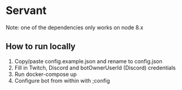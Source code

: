 # Servant

Note: one of the dependencies only works on node 8.x

## How to run locally

1. Copy/paste config.example.json and rename to config.json
2. Fill in Twitch, Discord and botOwnerUserId (Discord) credentials
3. Run docker-compose up
4. Configure bot from within with ;config